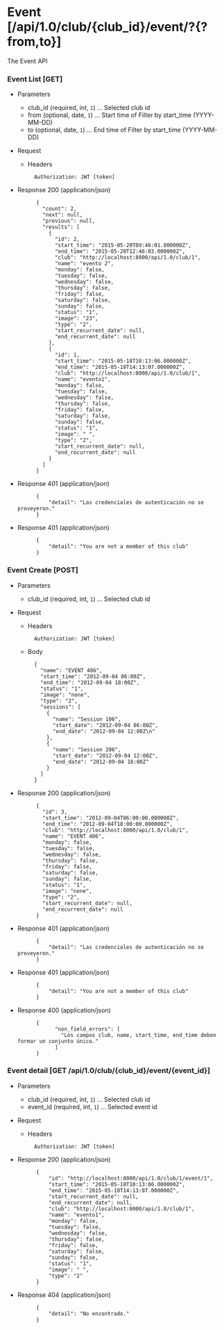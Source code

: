 # Event [/api/1.0/club/{club_id}/event/?{?from,to}]

The Event API

### Event List [GET]

+ Parameters
    + club_id (required, int, `1`) ... Selected club id
    + from (optional, date, `1`) ... Start time of Filter by start_time (YYYY-MM-DD)
    + to (optional, date, `1`) ... End time of Filter by start_time (YYYY-MM-DD)
+ Request
    + Headers
    
            Authorization: JWT [token]

            
+ Response 200 (application/json)

            {
              "count": 2,
              "next": null,
              "previous": null,
              "results": [
                {
                  "id": 2,
                  "start_time": "2015-05-20T09:46:01.000000Z",
                  "end_time": "2015-05-20T12:46:03.000000Z",
                  "club": "http://localhost:8000/api/1.0/club/1",
                  "name": "evento 2",
                  "monday": false,
                  "tuesday": false,
                  "wednesday": false,
                  "thursday": false,
                  "friday": false,
                  "saturday": false,
                  "sunday": false,
                  "status": "1",
                  "image": "23",
                  "type": "2",
                  "start_recurrent_date": null,
                  "end_recurrent_date": null
                },
                {
                  "id": 1,
                  "start_time": "2015-05-18T10:13:06.000000Z",
                  "end_time": "2015-05-18T14:13:07.000000Z",
                  "club": "http://localhost:8000/api/1.0/club/1",
                  "name": "evento1",
                  "monday": false,
                  "tuesday": false,
                  "wednesday": false,
                  "thursday": false,
                  "friday": false,
                  "saturday": false,
                  "sunday": false,
                  "status": "1",
                  "image": " ",
                  "type": "2",
                  "start_recurrent_date": null,
                  "end_recurrent_date": null
                }
              ]
            }

+ Response 401 (application/json)

            {
                "detail": "Las credenciales de autenticación no se proveyeron."
            }
            
+ Response 401 (application/json)

            {
                "detail": "You are not a member of this club"
            }
            
### Event Create [POST]

+ Parameters
    + club_id (required, int, `1`) ... Selected club id
    
+ Request
    + Headers
    
            Authorization: JWT [token]
    
    + Body
        
            {
              "name": "EVENT 406",
              "start_time": "2012-09-04 06:00Z",
              "end_time": "2012-09-04 18:00Z",
              "status": "1",
              "image": "none",
              "type": "2",
              "sessions": [
                {
                  "name": "Session 106",
                  "start_date": "2012-09-04 06:00Z",
                  "end_date": "2012-09-04 12:00Z\n"
                },
                {
                  "name": "Session 206",
                  "start_date": "2012-09-04 12:00Z",
                  "end_date": "2012-09-04 18:00Z"
                }
              ]
            }
            
+ Response 200 (application/json)

            {
              "id": 3,
              "start_time": "2012-09-04T06:00:00.000000Z",
              "end_time": "2012-09-04T18:00:00.000000Z",
              "club": "http://localhost:8000/api/1.0/club/1",
              "name": "EVENT 406",
              "monday": false,
              "tuesday": false,
              "wednesday": false,
              "thursday": false,
              "friday": false,
              "saturday": false,
              "sunday": false,
              "status": "1",
              "image": "none",
              "type": "2",
              "start_recurrent_date": null,
              "end_recurrent_date": null
            }

+ Response 401 (application/json)

            {
                "detail": "Las credenciales de autenticación no se proveyeron."
            }
            
+ Response 401 (application/json)

            {
                "detail": "You are not a member of this club"
            }

+ Response 400 (application/json)

            {
                  "non_field_errors": [
                    "Los campos club, name, start_time, end_time deben formar un conjunto único."
                  ]
            }

### Event detail [GET /api/1.0/club/{club_id}/event/{event_id}]

+ Parameters
    + club_id (required, int, `1`) ... Selected club id
    + event_id (required, int, `1`) ... Selected event id

+ Request

    + Headers
    
            Authorization: JWT [token]

+ Response 200 (application/json)

            {
                "id": "http://localhost:8000/api/1.0/club/1/event/1",
                "start_time": "2015-05-18T10:13:06.000000Z",
                "end_time": "2015-05-18T14:13:07.000000Z",
                "start_recurrent_date": null,
                "end_recurrent_date": null,
                "club": "http://localhost:8000/api/1.0/club/1",
                "name": "evento1",
                "monday": false,
                "tuesday": false,
                "wednesday": false,
                "thursday": false,
                "friday": false,
                "saturday": false,
                "sunday": false,
                "status": "1",
                "image": " ",
                "type": "2"
            }

+ Response 404 (application/json)

            {
                "detail": "No encontrado."
            }
